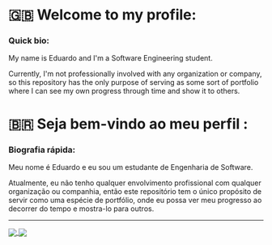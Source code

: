 # :uk:  Welcome to my profile:

### Quick bio: 
My name is Eduardo and I'm a Software Engineering student.

Currently, I'm not professionally involved with any organization or company, so this repository has the only purpose of serving as some sort of portfolio where I can see my own progress through time and show it to others.



# 🇧🇷 Seja bem-vindo ao meu perfil : 

### Biografia rápida: 
Meu nome é Eduardo e eu sou um estudante de Engenharia de Software.

Atualmente, eu não tenho qualquer envolvimento profissional com qualquer organização ou companhia, então este repositório tem o único propósito de servir como uma espécie de portfólio, onde eu possa ver meu progresso ao decorrer do tempo e mostra-lo para outros.

---

<a href="https://github.com/anuraghazra/github-readme-stats">
  <img align="center" src="https://github-readme-stats.vercel.app/api?username=Eduardo-Junior&show_icons=true&theme=dark" />
</a>
<a href="https://github.com/anuraghazra/github-readme-stats">
  <img align="center" src="https://github-readme-stats.vercel.app/api/top-langs/?username=Eduardo-Junior&theme=dark" />
</a>
